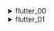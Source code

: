 <details>
  <summary>flutter_00</summary>

  Bu klasörde öğrendiğim kavramlar:

  - Widget lifecycle
  - Hot reload vs hot restart
  - MaterialApp vs CupertinoApp
  - Stateless vs Stateful

  📌 Notlar:
  - Lorem Ipsum

</details>

<details>
  <summary>flutter_01</summary>

  Bu klasörde öğrendiğim kavramlar:

  - Routing (Navigator)
  - Named routes
  - Route transitions

  📌 Notlar:
  - Lorem Ipsum


</details>

